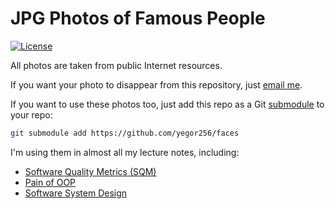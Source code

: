 # JPG Photos of Famous People

[![License](https://img.shields.io/badge/license-MIT-green.svg)](https://github.com/yegor256/bibliography/blob/master/LICENSE.txt)

All photos are taken from public Internet resources.

If you want your photo to disappear from this repository,
just [email me](mailto:yegor256@gmail.com).

If you want to use these photos too, just add this repo
as a Git [submodule][submodule] to your repo:

```bash
git submodule add https://github.com/yegor256/faces
```

I'm using them in almost all my lecture notes, including:

* [Software Quality Metrics (SQM)](https://github.com/yegor256/sqm)
* [Pain of OOP](https://github.com/yegor256/sqm)
* [Software System Design](https://github.com/yegor256/ssd16)

[submodule]: https://git-scm.com/book/en/v2/Git-Tools-Submodules
